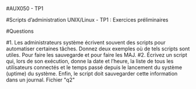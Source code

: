 #AUX050 - TP1

#Scripts d’administration UNIX/Linux - TP1 : Exercices préliminaires

#Questions

#1. Les administrateurs système écrivent souvent des scripts pour automatiser certaines tâches. Donnez deux exemples où de tels scripts sont utiles.
Pour faire les sauvegarde et pour faire les MAJ.
#2. Écrivez un script qui, lors de son exécution, donne la date et l’heure, la liste de tous les utilisateurs connectés et le temps passé depuis le lancement du système (uptime) du système. Enfin, le script doit sauvegarder cette information dans un journal.
Fichier "q2"

